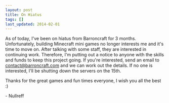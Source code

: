 ```yaml
---
layout: post
title: On Hiatus
tags: []
last_updated: 2014-02-01
---
```


As of today, I've been on hiatus from Barroncraft for 3 months.  Unfortunately, building Minecraft mini games no longer interests me and it's time to move on.  After talking with some staff, they are interested in continuing work.  Therefore, I'm putting out a notice to anyone with the skills and funds to keep this project going.  If you're interested, send an email to contact@barroncraft.com and we can work out the details.  If no one is interested, I'll be shutting down the servers on the 15th.

Thanks for the great games and fun times everyone, I wish you all the best :)

\- Nullreff
